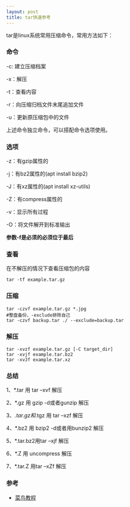```yaml
---
layout: post
title: tar快速参考
---
```




tar是linux系统常用压缩命令，常用方法如下：

### 命令

-c: 建立压缩档案

-x：解压

-t：查看内容

-r：向压缩归档文件末尾追加文件

-u：更新原压缩包中的文件

上述命令独立命令，可以搭配命令选项使用。

### 选项

-z：有gzip属性的

-j：有bz2属性的(apt install bzip2)

-J：有xz属性的(apt install xz-utils)

-Z：有compress属性的

-v：显示所有过程

-O：将文件解开到标准输出

**参数-f是必须的必须位于最后**

### 查看

在不解压的情况下查看压缩包的内容

```shell
tar -tf example.tar.gz
```

### 压缩

```shell
tar -czvf example.tar.gz *.jpg
#整盘备份，-exclude排除自己
tar -czvf backup.tar ./ --exclude=backup.tar
```

### 解压

```shell
tar -xvzf example.tar.gz [-C target_dir]
tar -xvjf example.tar.bz2
tar -xvJf example.tar.xz
```

### 总结

1、*.tar 用 tar –xvf 解压

2、*.gz 用 gzip -d或者gunzip 解压

3、*.tar.gz和*.tgz 用 tar –xzf 解压

4、*.bz2 用 bzip2 -d或者用bunzip2 解压

5、*.tar.bz2用tar –xjf 解压

6、*.Z 用 uncompress 解压

7、*.tar.Z 用tar –xZf 解压

### 参考

- [菜鸟教程](https://www.runoob.com/linux/linux-comm-tar.html)